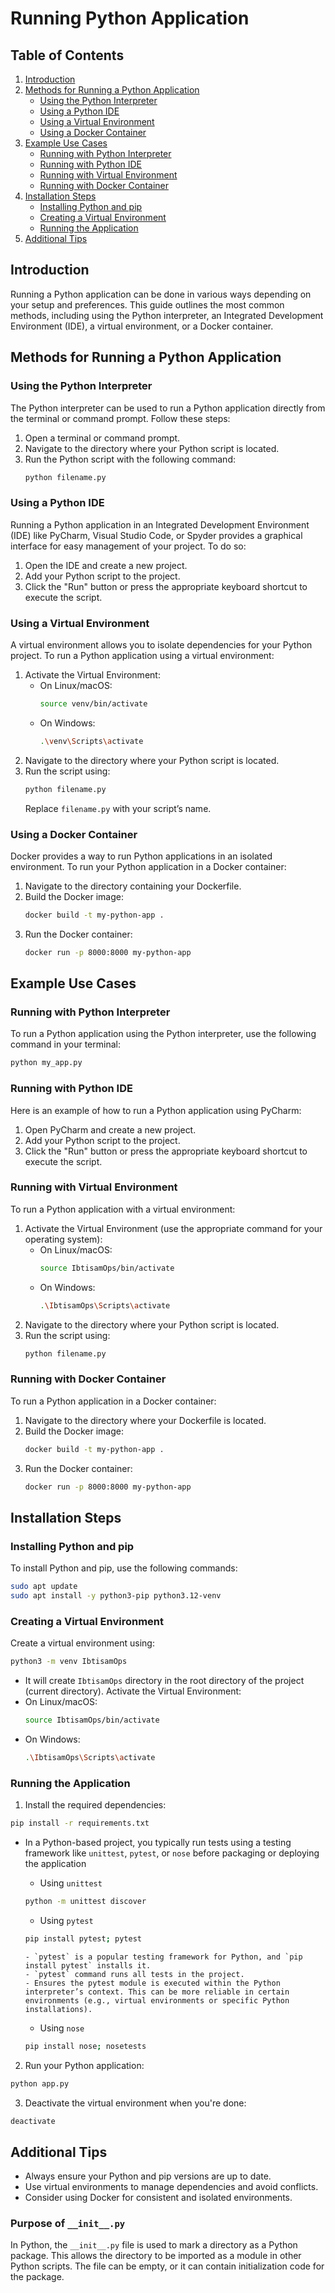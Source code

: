 # Running Python Application

## Table of Contents
1. [Introduction](#introduction)
2. [Methods for Running a Python Application](#methods-for-running-a-python-application)
    - [Using the Python Interpreter](#using-the-python-interpreter)
    - [Using a Python IDE](#using-a-python-ide)
    - [Using a Virtual Environment](#using-a-virtual-environment)
    - [Using a Docker Container](#using-a-docker-container)
3. [Example Use Cases](#example-use-cases)
    - [Running with Python Interpreter](#running-with-python-interpreter)
    - [Running with Python IDE](#running-with-python-ide)
    - [Running with Virtual Environment](#running-with-virtual-environment)
    - [Running with Docker Container](#running-with-docker-container)
4. [Installation Steps](#installation-steps)
    - [Installing Python and pip](#installing-python-and-pip)
    - [Creating a Virtual Environment](#creating-a-virtual-environment)
    - [Running the Application](#running-the-application)
5. [Additional Tips](#additional-tips)

## Introduction
Running a Python application can be done in various ways depending on your setup and preferences. This guide outlines the most common methods, including using the Python interpreter, an Integrated Development Environment (IDE), a virtual environment, or a Docker container.

## Methods for Running a Python Application

### Using the Python Interpreter
The Python interpreter can be used to run a Python application directly from the terminal or command prompt. Follow these steps:

1. Open a terminal or command prompt.
2. Navigate to the directory where your Python script is located.
3. Run the Python script with the following command:
   ```bash
   python filename.py
   ```

### Using a Python IDE
Running a Python application in an Integrated Development Environment (IDE) like PyCharm, Visual Studio Code, or Spyder provides a graphical interface for easy management of your project. To do so:

1. Open the IDE and create a new project.
2. Add your Python script to the project.
3. Click the "Run" button or press the appropriate keyboard shortcut to execute the script.

### Using a Virtual Environment
A virtual environment allows you to isolate dependencies for your Python project. To run a Python application using a virtual environment:

1. Activate the Virtual Environment:
    - On Linux/macOS:
      ```bash
      source venv/bin/activate
      ```
    - On Windows:
      ```bash
      .\venv\Scripts\activate
      ```
2. Navigate to the directory where your Python script is located.
3. Run the script using:
   ```bash
   python filename.py
   ```
   Replace `filename.py` with your script’s name.

### Using a Docker Container
Docker provides a way to run Python applications in an isolated environment. To run your Python application in a Docker container:

1. Navigate to the directory containing your Dockerfile.
2. Build the Docker image:
   ```bash
   docker build -t my-python-app .
   ```
3. Run the Docker container:
   ```bash
   docker run -p 8000:8000 my-python-app
   ```

## Example Use Cases

### Running with Python Interpreter
To run a Python application using the Python interpreter, use the following command in your terminal:
```bash
python my_app.py
```

### Running with Python IDE
Here is an example of how to run a Python application using PyCharm:

1. Open PyCharm and create a new project.
2. Add your Python script to the project.
3. Click the "Run" button or press the appropriate keyboard shortcut to execute the script.

### Running with Virtual Environment
To run a Python application with a virtual environment:

1. Activate the Virtual Environment (use the appropriate command for your operating system):
    - On Linux/macOS:
      ```bash
      source IbtisamOps/bin/activate
      ```
    - On Windows:
      ```bash
      .\IbtisamOps\Scripts\activate
      ```
2. Navigate to the directory where your Python script is located.
3. Run the script using:
   ```bash
   python filename.py
   ```

### Running with Docker Container
To run a Python application in a Docker container:

1. Navigate to the directory where your Dockerfile is located.
2. Build the Docker image:
   ```bash
   docker build -t my-python-app .
   ```
3. Run the Docker container:
   ```bash
   docker run -p 8000:8000 my-python-app
   ```

## Installation Steps

### Installing Python and pip
To install Python and pip, use the following commands:
```bash
sudo apt update
sudo apt install -y python3-pip python3.12-venv
```

### Creating a Virtual Environment
Create a virtual environment using:
```bash
python3 -m venv IbtisamOps
```
   - It will create `IbtisamOps` directory in the root directory of the project (current directory).
Activate the Virtual Environment:
- On Linux/macOS:
  ```bash
  source IbtisamOps/bin/activate
  ```
- On Windows:
  ```bash
  .\IbtisamOps\Scripts\activate
  ```

### Running the Application
1. Install the required dependencies:
```bash
pip install -r requirements.txt
```
- In a Python-based project, you typically run tests using a testing framework like `unittest`, `pytest`, or `nose` before packaging or deploying the application

   - Using `unittest`
   ```bash
   python -m unittest discover
   ```
   - Using `pytest`
   ```bash
   pip install pytest; pytest
   ```
      - `pytest` is a popular testing framework for Python, and `pip install pytest` installs it.
      - `pytest` command runs all tests in the project.
      - Ensures the pytest module is executed within the Python interpreter’s context. This can be more reliable in certain environments (e.g., virtual environments or specific Python installations).
   - Using `nose`
   ```bash
   pip install nose; nosetests
   ```
2. Run your Python application:
```bash
python app.py
```
3. Deactivate the virtual environment when you're done:
```bash
deactivate
```

## Additional Tips
- Always ensure your Python and pip versions are up to date.
- Use virtual environments to manage dependencies and avoid conflicts.
- Consider using Docker for consistent and isolated environments.

### Purpose of `__init__.py`

In Python, the `__init__.py` file is used to mark a directory as a Python package. This allows the directory to be imported as a module in other Python scripts. The file can be empty, or it can contain initialization code for the package.